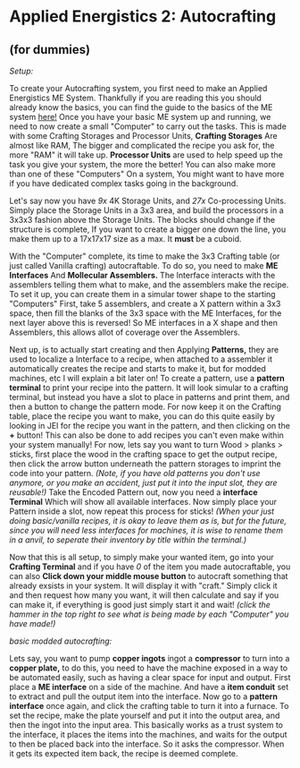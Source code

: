 # Applied Energistics 2: Autocrafting
## (for dummies)

*Setup:*

To create your Autocrafting system, you first need to make an Applied Energistics ME System. Thankfully if you are reading this you should already know the basics,
you can find the guide to the basics of the ME system [here!](guides/AE2ForDummies.md) Once you have your basic ME system up and running, 
we need to now create a small "Computer" to carry out the tasks. This is made with some Crafting Storages and Processor Units, **Crafting Storages** Are almost like RAM, 
The bigger and complicated the recipe you ask for, the more "RAM" it will take up. **Processor Units**  are used to help speed up the task you give your system, the more the
better! You can also make more than one of these "Computers" On a system, You might want to have more if you have dedicated complex tasks going in the background.

Let's say now you have *9x* 4K Storage Units, and *27x* Co-processing Units. Simply place the Storage Units in a 3x3 area, and build the processors in a 3x3x3 fashion above the Storage Units.
The blocks should change if the structure is complete, If you want to create a bigger one down the line, you make them up to a 17x17x17 size as a max. It **must** be a cuboid.

With the "Computer" complete, its time to make the 3x3 Crafting table (or just called Vanilla crafting) autocraftable. To do so, you need to make **ME Interfaces** And **Mollecular Assemblers.**
The Interface interacts with the assemblers telling them what to make, and the assemblers make the recipe. To set it up, you can create them in a simular tower shape to the starting "Computers" First,
take 5 assemblers, and create a X pattern within a 3x3 space, then fill the blanks of the 3x3 space with the ME Interfaces, for the next layer above this is reversed!
So ME interfaces in a X shape and then Assemblers, this allows allot of coverage over the Assemblers.

Next up, is to actually start creating and then Applying **Patterns,** they are used to localize a Interface to a recipe, when attached to a assembler it automatically creates the recipe and starts to make it,
but for modded machines, etc I will explain a bit later on! To create a pattern, use a **pattern terminal** to print your recipe into the pattern. It will look simular to a crafting terminal, 
but instead you have a slot to place in patterns and print them, and then a button to change the pattern mode. For now keep it on the Crafting table, place the recipe you want to make, 
you can do this quite easily by looking in JEI for the recipe you want in the pattern, and then clicking on the **+** button! This can also be done to add recipes you can't even make within your system manually!
For now, lets say you want to turn Wood > planks > sticks, first place the wood in the crafting space to get the output recipe, then click the arrow button underneath the pattern storages to imprint the code into your pattern.
*(Note, if you have old patterns you don't use anymore, or you make an accident, just put it into the input slot, they are reusable!)* Take the Encoded Pattern out, now you need a **interface Terminal** Which will show all available interfaces. Now simply place your Pattern inside a slot, now repeat this process for sticks! 
*(When your just doing basic/vanilla recipes, it is okay to leave them as is, but for the future, since you will need less interfaces for machines, it is wise to rename them in a anvil, to seperate their inventory by title within the terminal.)*

Now that this is all setup, to simply make your wanted item, go into your **Crafting Terminal** and if you have *0* of the item you made autocraftable, you can also **Click down your middle mouse button** to autocraft something
that already exsists in your system. It will display it with "craft." Simply click it and then request how many you want, it will then calculate and say if you can make it, if everything is good just simply start it and wait! 
*(click the hammer in the top right to see what is being made by each "Computer" you have made!)*

*basic modded autocrafting:*

Lets say, you want to pump **copper ingots** ingot a **compressor** to turn into a **copper plate,** to do this, you need to have the machine exposed in a way to be automated easily,
such as having a clear space for input and output. First place a **ME interface** on a side of the machine. And have a **item conduit** set to extract and  pull the output item into the interface.
Now go to a **pattern interface** once again, and click the crafting table to turn it into a furnace. To set the recipe, make the plate yourself and put it into the output area, and then the ingot into the input area.
This basically works as a trust system to the interface, it places the items into the machines, and waits for the output to then be placed back into the interface. So it asks the compressor. When it gets its expected item back, the recipe is deemed complete.
